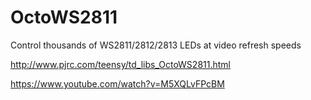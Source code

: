 OctoWS2811
==========

Control thousands of WS2811/2812/2813 LEDs at video refresh speeds

http://www.pjrc.com/teensy/td_libs_OctoWS2811.html

https://www.youtube.com/watch?v=M5XQLvFPcBM
